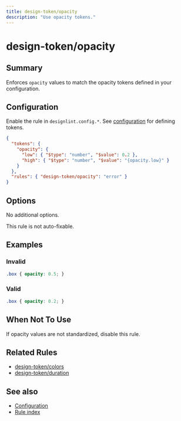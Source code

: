 ```yaml
---
title: design-token/opacity
description: "Use opacity tokens."
---
```


# design-token/opacity

## Summary
Enforces `opacity` values to match the opacity tokens defined in your configuration.

## Configuration
Enable the rule in `designlint.config.*`. See [configuration](../../configuration.md) for defining tokens.

```json
{
  "tokens": {
    "opacity": {
      "low": { "$type": "number", "$value": 0.2 },
      "high": { "$type": "number", "$value": "{opacity.low}" }
    }
  },
  "rules": { "design-token/opacity": "error" }
}
```

## Options
No additional options.

This rule is not auto-fixable.

## Examples

### Invalid

```css
.box { opacity: 0.5; }
```

### Valid

```css
.box { opacity: 0.2; }
```

## When Not To Use
If opacity values are not standardized, disable this rule.

## Related Rules
- [design-token/colors](./colors.md)
- [design-token/duration](./duration.md)

## See also
- [Configuration](../../configuration.md)
- [Rule index](../index.md)
